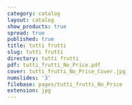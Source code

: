 ```yaml
---
category: catalog
layout: catalog
show_products: true
spread: true
published: true
title: tutti frutti
slug: tutti frutti
directory: tutti frutti
pdf: tutti_frutti_No_Price.pdf
cover: tutti_frutti_No_Price_Cover.jpg
numslides: '3'
filebase: pages/tutti_frutti_No_Price
extension: jpg
---
```

